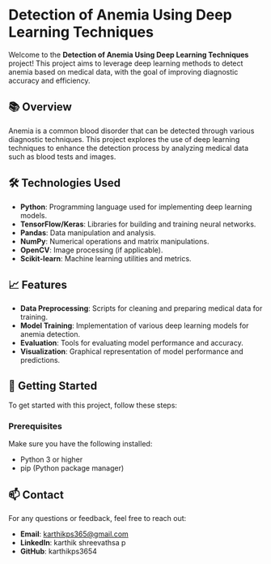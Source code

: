 # Detection of Anemia Using Deep Learning Techniques

Welcome to the **Detection of Anemia Using Deep Learning Techniques** project! This project aims to leverage deep learning methods to detect anemia based on medical data, with the goal of improving diagnostic accuracy and efficiency.

## 📚 Overview

Anemia is a common blood disorder that can be detected through various diagnostic techniques. This project explores the use of deep learning techniques to enhance the detection process by analyzing medical data such as blood tests and images. 

## 🛠️ Technologies Used

- **Python**: Programming language used for implementing deep learning models.
- **TensorFlow/Keras**: Libraries for building and training neural networks.
- **Pandas**: Data manipulation and analysis.
- **NumPy**: Numerical operations and matrix manipulations.
- **OpenCV**: Image processing (if applicable).
- **Scikit-learn**: Machine learning utilities and metrics.

## 📈 Features

- **Data Preprocessing**: Scripts for cleaning and preparing medical data for training.
- **Model Training**: Implementation of various deep learning models for anemia detection.
- **Evaluation**: Tools for evaluating model performance and accuracy.
- **Visualization**: Graphical representation of model performance and predictions.

## 🚀 Getting Started

To get started with this project, follow these steps:

### Prerequisites

Make sure you have the following installed:
- Python 3 or higher
- pip (Python package manager)
## 📫 Contact
For any questions or feedback, feel free to reach out:

- **Email**: karthikps365@gmail.com
- **LinkedIn**: karthik shreevathsa p
- **GitHub**: karthikps3654

